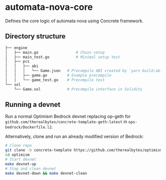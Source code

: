 # automata-nova-core

Defines the core logic of automata nova using Concrete framework.

## Directory structure

```bash
├── engine
│   ├── main.go                 # Chain setup
│   ├── main_test.go            # Minimal setup test
│   ├── pcs
│   │   ├── abi
│   │   │   └── Game.json   # Precompile ABI created by `yarn build:abi`
│   │   ├── game.go         # Example precompile
│   │   └── game_test.go    # Precompile test
└── sol
    └── Game.sol            # Precompile interface in Solidity
```

## Running a devnet

Run a normal Optimism Bedrock devnet replacing op-geth for `github.com/therealbytes/concrete-template-geth:latest` in `ops-bedrock/Dockerfile.l2`.

Alternatively, clone and run an already modified version of Bedrock:

```bash
# Clone repo
git clone -b concrete-template https://github.com/therealbytes/optimism.git
cd optimism
# Start devnet
make devnet-up
# Stop and clean devnet
make devnet-down && make devnet-clean
```
